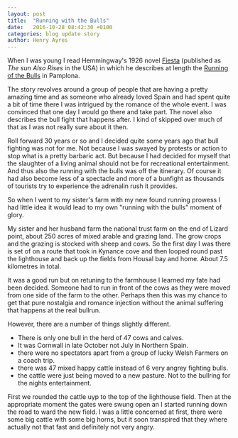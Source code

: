 ```yaml
---
layout: post
title:  "Running with the Bulls"
date:   2016-10-28 08:42:30 +0100
categories: blog update story
author: Henry Ayres
---
```

When I was young I read Hemmingway's 1926 novel [Fiesta](https://en.wikipedia.org/wiki/The_Sun_Also_Rises) (published as _The sun Also Rises_ in the USA) in which he describes at length the [Running of the Bulls](https://en.wikipedia.org/wiki/Running_of_the_Bulls) in Pamplona.

The story revolves around a group of people that are having a pretty amazing time and as someone who already loved Spain and had spent quite a bit of time there I was intrigued by the romance of the whole event.  I was convinced that one day I would go there and take part.
The novel also describes the bull fight that happens after.  I kind of skipped over much of that as I was not really sure about it then.  

Roll forward 30 years or so and I decided quite some years ago that bull fighting was not for me.  Not because I was swayed by protests or action to stop what
is a pretty barbaric act. But because I had decided for myself that the slaughter of a living animal should not be for recreational entertainment.
And thus also the running with the bulls was off the itinerary.
Of course it had also become less of a spectacle and more of a bunfight as thousands of tourists try to experience the adrenalin rush it provides.

So when I went to my sister's farm with my new found running prowess I had little idea it would lead to my own "running with the bulls" moment of glory.

My sister and her husband farm the national trust farm on the end of Lizard point, about 250 acres of mixed arable and grazing land.  The grow crops and the grazing is stocked 
with sheep and cows.  So the first day I was there is set of on a route that took in Kynance cove and then looped round past the lighthouse and back up the fields from Housal bay and home.
About 7.5 kilometres in total.   


It was a good run but on retuning to the farmhouse I learned my fate had been decided.
Someone had to run in front of the cows as they were moved from one side of the farm to the other.
Perhaps then this was my chance to get that pure nostalgia and romance injection without the animal suffering that happens at the real bullrun.

However, there are a number of things slightly different.

* There is only one bull in the herd of 47 cows and calves. 
* It was Cornwall in late October not July in Northern Spain.
* there were no spectators apart from a group of lucky Welsh Farmers on a coach trip. 
* there was 47 mixed happy cattle instead of 6 very angrey fighting bulls.
* the cattle were just being moved to a new pasture. Not to the bullring for the nights entertainment.

First we rounded the cattle uyp to the top of the lighthouse field.  Then at the appropriate moment the gates were swung open an I started running down the road to ward the new field.
I was a little concerned at first, there were some big cattle with some big horns, but it soon transpired that they where actually not that fast and definitely not very angry.
